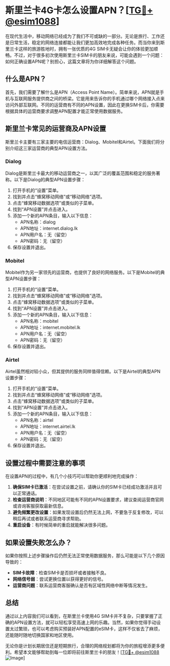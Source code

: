 # 斯里兰卡4G卡怎么设置APN？[[TG💪+ @esim1088](https://t.me/s/esim1088)]

在现代生活中，移动网络已经成为了我们不可或缺的一部分。无论是旅行、工作还是日常生活，稳定的网络连接都能让我们更加高效地完成各种任务。而当你来到斯里兰卡这样的旅游胜地时，拥有一张优质的4G SIM卡无疑会让你的体验更加顺畅。不过，对于很多初次使用斯里兰卡SIM卡的朋友来说，可能会遇到一个问题：如何正确设置APN呢？别担心，这篇文章将为你详细解答这个问题。

## 什么是APN？

首先，我们需要了解什么是APN（Access Point Name）。简单来说，APN就是手机与互联网服务提供商之间的桥梁。它是用来告诉你的手机通过哪个网络接入点来访问外部互联网。不同的运营商有不同的APN设置，因此在更换SIM卡后，你需要根据具体的运营商要求调整APN配置才能正常使用数据服务。

## 斯里兰卡常见的运营商及APN设置

斯里兰卡主要有三家主要的电信运营商：Dialog、Mobitel和Airtel。下面我们将分别介绍这三家运营商的典型APN设置方法。

### Dialog

Dialog是斯里兰卡最大的移动运营商之一，以其广泛的覆盖范围和稳定的服务著称。以下是Dialog的典型APN设置步骤：

1. 打开手机的“设置”菜单。
2. 找到并点击“蜂窝移动网络”或“移动网络”选项。
3. 点击“蜂窝移动数据选项”或类似的子菜单。
4. 找到“APN设置”并点击进入。
5. 添加一个新的APN条目，输入以下信息：
   - APN名称：dialog
   - APN地址：internet.dialog.lk
   - APN用户名：无（留空）
   - APN密码：无（留空）
6. 保存设置并退出。

### Mobitel

Mobitel作为另一家领先的运营商，也提供了良好的网络服务。以下是Mobitel的典型APN设置步骤：

1. 打开手机的“设置”菜单。
2. 找到并点击“蜂窝移动网络”或“移动网络”选项。
3. 点击“蜂窝移动数据选项”或类似的子菜单。
4. 找到“APN设置”并点击进入。
5. 添加一个新的APN条目，输入以下信息：
   - APN名称：mobitel
   - APN地址：internet.mobitel.lk
   - APN用户名：无（留空）
   - APN密码：无（留空）
6. 保存设置并退出。

### Airtel

Airtel虽然相对较小众，但其提供的服务同样值得信赖。以下是Airtel的典型APN设置步骤：

1. 打开手机的“设置”菜单。
2. 找到并点击“蜂窝移动网络”或“移动网络”选项。
3. 点击“蜂窝移动数据选项”或类似的子菜单。
4. 找到“APN设置”并点击进入。
5. 添加一个新的APN条目，输入以下信息：
   - APN名称：airtel
   - APN地址：internet.airtel.lk
   - APN用户名：无（留空）
   - APN密码：无（留空）
6. 保存设置并退出。

## 设置过程中需要注意的事项

在设置APN的过程中，有几个小技巧可以帮助你更顺利地完成操作：

1. **确保SIM卡已激活**：在尝试设置之前，请确认你的SIM卡已经成功激活并且可以正常通话。
2. **检查运营商说明**：不同地区可能有不同的APN设置要求，建议查阅运营商官网或咨询客服获取最新信息。
3. **避免频繁更改设置**：如果发现设置后仍然无法上网，不要急于反复修改，可以稍后再试或者联系运营商寻求帮助。
4. **重启设备**：有时候简单的重启就能解决很多问题。

## 如果设置失败怎么办？

如果你按照上述步骤操作后仍然无法正常使用数据服务，那么可能是以下几个原因导致的：

- **SIM卡故障**：检查SIM卡是否损坏或者接触不良。
- **网络信号弱**：尝试更换位置以获得更好的信号。
- **运营商问题**：联系运营商客服确认是否有区域性网络中断等情况发生。

## 总结

通过以上内容我们可以看到，在斯里兰卡使用4G SIM卡并不复杂，只要掌握了正确的APN设置方法，就可以轻松享受高速上网的乐趣。当然，如果你觉得手动设置太过繁琐，也可以考虑购买预装好APN配置的eSIM卡，这样不仅省去了麻烦，还能随时随地切换国家和地区使用。

无论你是计划长期居住还是短期旅行，合理的网络规划都将为你的旅程增添更多便利。希望本文能够帮助到每一位即将前往斯里兰卡的朋友！[[TG💪+ @esim1088](https://t.me/s/esim1088) ![Image](https://i.postimg.cc/4NQfJmqS/Snipaste-2025-05-13-00-14-12.png)]